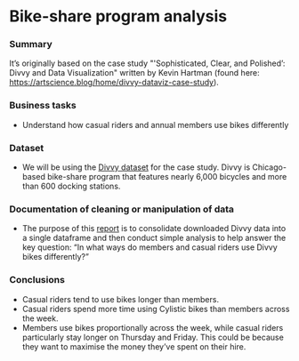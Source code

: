 # Bike-share program analysis
### Summary
It’s originally based on the case study "'Sophisticated, Clear, and Polished’: Divvy and Data Visualization" written by Kevin Hartman (found here: https://artscience.blog/home/divvy-dataviz-case-study).
### Business tasks
*  Understand how casual riders and annual members use bikes differently
### Dataset
* We will be using the [Divvy dataset](https://www.kaggle.com/datasets/yingwurenjian/chicago-divvy-bicycle-sharing-data) for the case study. Divvy is Chicago-based bike-share program that features nearly 6,000 bicycles and more than 600 docking stations.
### Documentation of cleaning or manipulation of data
* The purpose of this [report](https://ngctramnl.github.io/bike-share/) is to consolidate downloaded Divvy data into a single dataframe and then conduct simple analysis to help answer the key question: “In what ways do members and casual riders use Divvy bikes differently?”
### Conclusions
* Casual riders tend to use bikes longer than members. 
* Casual riders spend more time using Cylistic bikes than members across the week. 
* Members use bikes proportionally across the week, while casual riders particularly stay longer on Thursday and Friday. This could be because they want to maximise the money they’ve spent on their hire. 
